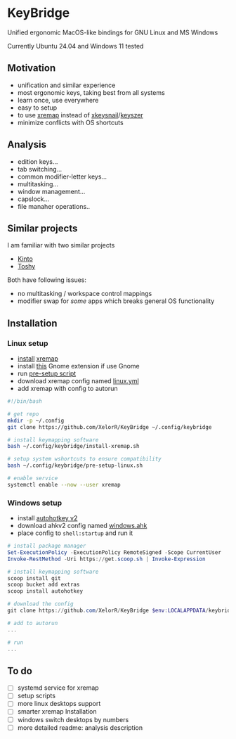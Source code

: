 # KeyBridge

Unified ergonomic MacOS-like bindings for GNU Linux and MS Windows

Currently Ubuntu 24.04 and Windows 11 tested

## Motivation

- unification and similar experience
- most ergonomic keys, taking best from all systems
- learn once, use everywhere
- easy to setup
- to use [xremap](https://github.com/xremap/xremap) instead of [xkeysnail](https://github.com/mooz/xkeysnail)/[keyszer](https://github.com/joshgoebel/keyszer)
- minimize conflicts with OS shortcuts

## Analysis

- edition keys...
- tab switching...
- common modifier-letter keys...
- multitasking...
- window management...
- capslock...
- file manaher operations..

## Similar projects

I am familiar with two similar projects

- [Kinto](https://kinto.sh)
- [Toshy](https://github.com/RedBearAK/toshy)

Both have following issues:

- no multitasking / workspace control mappings
- modifier swap for _some_ apps which breaks general OS functionality

## Installation

### Linux setup

- [install](./install-xremap.sh) [xremap](https://github.com/xremap/xremap)
- install [this](https://extensions.gnome.org/extension/5060/xremap/) Gnome extension if use Gnome
- run [pre-setup script](./pre-setup-linux.sh)
- download xremap config named [linux.yml](./linux.yml)
- add xremap with config to autorun

```bash
#!/bin/bash

# get repo
mkdir -p ~/.config
git clone https://github.com/XelorR/KeyBridge ~/.config/keybridge

# install keymapping software
bash ~/.config/keybridge/install-xremap.sh

# setup system wshortcuts to ensure compatibility
bash ~/.config/keybridge/pre-setup-linux.sh

# enable service
systemctl enable --now --user xremap
```

### Windows setup

- install [autohotkey v2](https://www.autohotkey.com/v2/)
- download ahkv2 config named [windows.ahk](./windows.ahk)
- place config to `shell:startup` and run it

```powershell
# install package manager
Set-ExecutionPolicy -ExecutionPolicy RemoteSigned -Scope CurrentUser
Invoke-RestMethod -Uri https://get.scoop.sh | Invoke-Expression

# install keymapping software
scoop install git
scoop bucket add extras
scoop install autohotkey

# download the config
git clone https://github.com/XelorR/KeyBridge $env:LOCALAPPDATA/keybridge

# add to autorun
...

# run
...
```

## To do

- [ ] systemd service for xremap
- [ ] setup scripts
- [ ] more linux desktops support
- [ ] smarter xremap Installation
- [ ] windows switch desktops by numbers
- [ ] more detailed readme: analysis description

